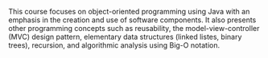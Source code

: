 This course focuses on object-oriented programming using Java with an emphasis in the creation and use of software components.  It also presents other programming concepts such as reusability, the model-view-controller (MVC) design pattern, elementary data structures (linked listes, binary trees), recursion, and algorithmic analysis using Big-O notation.